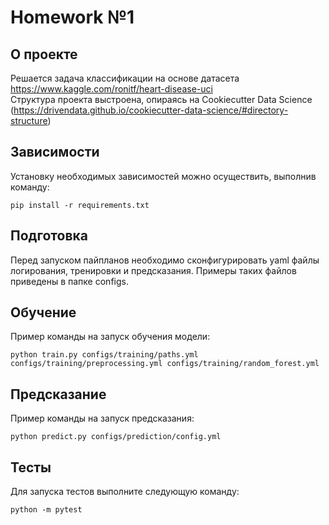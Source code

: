 # Homework №1

О проекте
----------
Решается задача классификации на основе датасета https://www.kaggle.com/ronitf/heart-disease-uci  
Структура проекта выстроена, опираясь на Cookiecutter Data Science (https://drivendata.github.io/cookiecutter-data-science/#directory-structure)

Зависимости
----------    
Установку необходимых зависимостей можно осуществить, выполнив команду:
```
pip install -r requirements.txt

```

Подготовка
----------
Перед запуском пайпланов необходимо сконфигурировать yaml файлы логирования, тренировки и предсказания. Примеры таких файлов приведены в папке configs.

Обучение
----------
Пример команды на запуск обучения модели:
```
python train.py configs/training/paths.yml configs/training/preprocessing.yml configs/training/random_forest.yml
```

Предсказание
----------
Пример команды на запуск предсказания:
```
python predict.py configs/prediction/config.yml
```

Тесты
----------
Для запуска тестов выполните следующую команду:
```
python -m pytest
```
